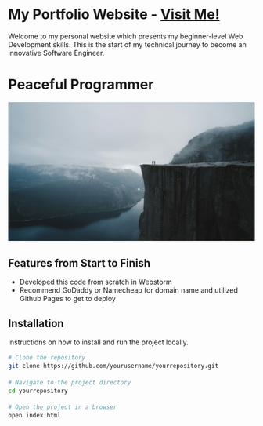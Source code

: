 # My Portfolio Website - <a href="https://nickjustcode.com" target="blank">Visit Me!</a>
Welcome to my personal website which presents my beginner-level Web Development skills. 
This is the start of my technical journey to become an innovative Software Engineer.

# Peaceful Programmer

<div>
    <a href="http://nickjustcode.com">
        <img src="ImportIMGS/valdemaras-d-khbjgGAerPU-unsplash.jpg" alt="Nick's Portfolio Website"></a>
</div>

## Features from Start to Finish
- Developed this code from scratch in Webstorm
- Recommend GoDaddy or Namecheap for domain name and utilized Github Pages to get to deploy

## Installation
Instructions on how to install and run the project locally.

```bash
# Clone the repository
git clone https://github.com/yourusername/yourrepository.git

# Navigate to the project directory
cd yourrepository

# Open the project in a browser
open index.html
